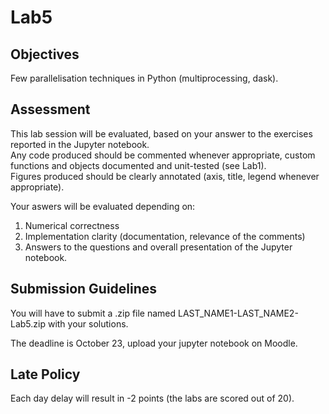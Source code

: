 # Lab5

## Objectives 

Few parallelisation techniques in Python (multiprocessing, dask).

## Assessment 

This lab session will be evaluated, based on your answer to the exercises reported in the Jupyter notebook.\
Any code produced should be commented whenever appropriate, custom functions and objects documented and unit-tested (see Lab1).\
Figures produced should be clearly annotated (axis, title, legend whenever appropriate).

Your aswers will be evaluated depending on:
1. Numerical correctness
2. Implementation clarity (documentation, relevance of the comments)
3. Answers to the questions and overall presentation of the Jupyter notebook.

## Submission Guidelines

You will have to submit a .zip file named LAST_NAME1-LAST_NAME2-Lab5.zip with your solutions.

The deadline is October 23, upload your jupyter notebook on Moodle.

## Late Policy

Each day delay will result in -2 points (the labs are scored out of 20).



